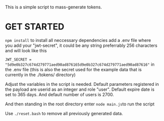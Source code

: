 This is a simple script to mass-generate tokens.

# GET STARTED

```npm install``` to install all neccessary dependencies
add a .env file where you add your "jwt-secret", it could be any string preferrably 256 characters and will look like this

```JWT_SECRET = "5d9e0b327c674d279771aed90ad876165d9e0b327c674d279771aed90ad87616"``` in the .env file (this is also the secret used for the example data that is currently in the ./tokens/ directory)

Adjust the variables in the script is needed. Default parameters registered in the payload are userid as an integer and role "user". Default expire date is set to 365 days. And default number of users is 2700.

And then standing in the root directory enter ```node main.js```to run the script

Use ```./reset.bash``` to remove all previously generated data.




